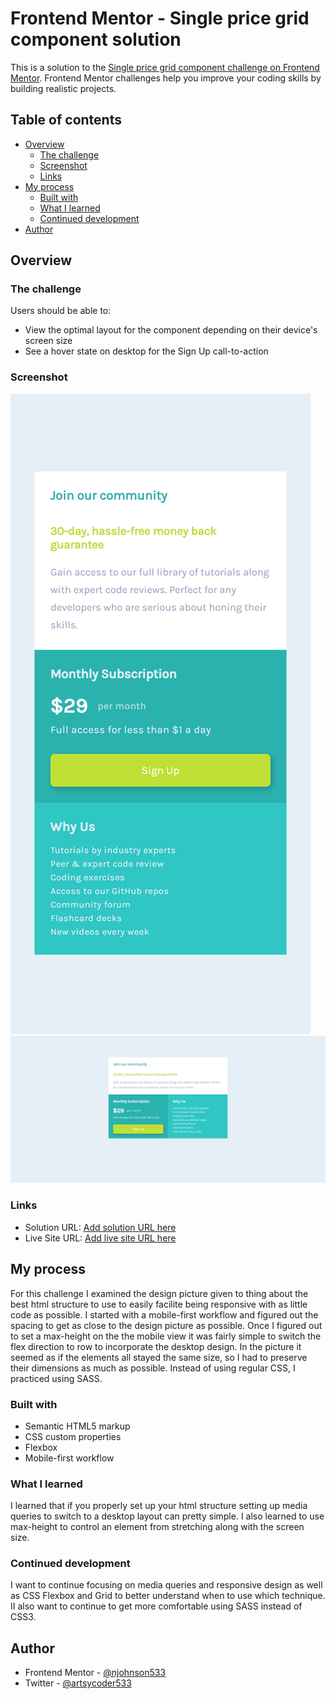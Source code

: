 # Frontend Mentor - Single price grid component solution

This is a solution to the [Single price grid component challenge on Frontend Mentor](https://www.frontendmentor.io/challenges/single-price-grid-component-5ce41129d0ff452fec5abbbc). Frontend Mentor challenges help you improve your coding skills by building realistic projects. 

## Table of contents

- [Overview](#overview)
  - [The challenge](#the-challenge)
  - [Screenshot](#screenshot)
  - [Links](#links)
- [My process](#my-process)
  - [Built with](#built-with)
  - [What I learned](#what-i-learned)
  - [Continued development](#continued-development)
- [Author](#author)


## Overview

### The challenge

Users should be able to:

- View the optimal layout for the component depending on their device's screen size
- See a hover state on desktop for the Sign Up call-to-action

### Screenshot

![Mobile Screenshot](mobile_screenshot.png)
![Desktop Screenshot](desktop_screenshot.png)


### Links

- Solution URL: [Add solution URL here](https://your-solution-url.com)
- Live Site URL: [Add live site URL here](https://your-live-site-url.com)

## My process

For this challenge I examined the design picture given to thing about the best html structure to use to easily facilite being responsive with as little code as possible.  I started with a mobile-first workflow and figured out the spacing to get as close to the design picture as possible.  Once I figured out to set a max-height on the the mobile view it was fairly simple to switch the flex direction to row to incorporate the desktop design.  In the picture it seemed as if the elements all stayed the same size, so I had to preserve their dimensions as much as possible.  Instead of using regular CSS, I practiced using SASS.

### Built with

- Semantic HTML5 markup
- CSS custom properties
- Flexbox
- Mobile-first workflow

### What I learned

I learned that if you properly set up your html structure setting up media queries to switch to a desktop layout can pretty simple.  I also learned to use max-height to control an element from stretching along with the screen size.

### Continued development

I want to continue focusing on media queries and responsive design as well as CSS Flexbox and Grid to better understand when to use which technique.  II also want to continue to get more comfortable using SASS instead of CSS3.


## Author

- Frontend Mentor - [@njohnson533](https://www.frontendmentor.io/profile/njohnson533)
- Twitter - [@artsycoder533](https://www.twitter.com/artsycoder533)


